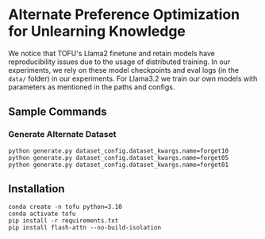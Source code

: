 # Alternate Preference Optimization for Unlearning Knowledge

We notice that TOFU's Llama2 finetune and retain models have reproducibility issues due to the usage of distributed training. In our experiments, we rely on these model checkpoints and eval logs (in the `data/` folder) in our experiments. For Llama3.2 we train our own models with parameters as mentioned in the paths and configs.

## Sample Commands

### Generate Alternate Dataset

```script
python generate.py dataset_config.dataset_kwargs.name=forget10
python generate.py dataset_config.dataset_kwargs.name=forget05
python generate.py dataset_config.dataset_kwargs.name=forget01
```

## Installation
```script
conda create -n tofu python=3.10
conda activate tofu
pip install -r requirements.txt
pip install flash-attn --no-build-isolation
```
